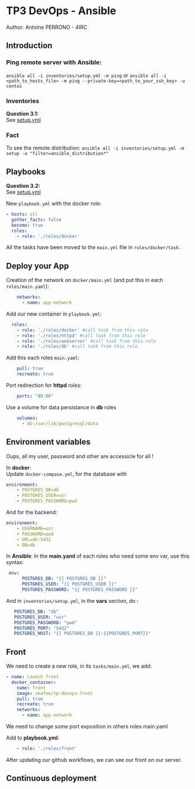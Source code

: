 # TP3 DevOps - Ansible
Author: Antoine PERRONO - 4IRC

## Introduction
### Ping remote server with Ansible:
`ansible all -i inventories/setup.yml -m ping` or `ansible all -i <path_to_hosts_file> -m ping --private-key=<path_to_your_ssh_key> -u centos`

### Inventories
**Question 3.1:**  
See [setup.yml](./ansible/inventories/setup.yml)

### Fact

To see the remote distribution:
`ansible all -i inventories/setup.yml -m setup -a "filter=ansible_distribution*"`

## Playbooks
**Question 3.2:**  
See [setup.yml](./ansible/inventories/setup.yml)

New `playbook.yml` with the docker role:
```yaml
- hosts: all
  gather_facts: false
  become: true
  roles: 
    - role: './roles/docker'
```

All the tasks have been moved to the `main.yml` file in `roles/docker/task`.

## Deploy your App

Creation of the network on `docker/main.yml` (and put this in each `roles/main.yaml`):
```yaml
    networks:
      - name: app-network
```

Add our new container in `playbook.yml`:
```yaml
  roles: 
    - role: './roles/docker' #call task from this role
    - role: './roles/httpd' #call task from this role
    - role: './roles/webserver' #call task from this role
    - role: './roles/db' #call task from this role
```

Add this each roles `main.yaml`:
```yaml
    pull: true
    recreate: true
```

Port redirection for **httpd** roles:
```yaml
    ports: "80:80"
```

Use a volume for data persistance in **db** roles
```yaml
    volumes:
      - db:/var/lib/postgresql/data
```

## Environment variables

Oups, all my user, password and other are accessicle for all !

In **docker**:  
Update `docker-compose.yml`, for the database with 
```yaml
environment:
    - POSTGRES_DB=db
    - POSTGRES_USER=usr 
    - POSTGRES_PASSWORD=pwd
```
And for the backend:
```yaml
environment:
    - USERNAME=usr
    - PASSWORD=pwd
    - URL=db:5432
    - DB=db 
```

In **Ansible**:
In the **main.yaml** of each roles who need some env var, use this syntax:
```yaml
 env:
      POSTGRES_DB: "{{ POSTGRES_DB }}"
      POSTGRES_USER: "{{ POSTGRES_USER }}"
      POSTGRES_PASSWORD: "{{ POSTGRES_PASSWORD }}"
```

And in `inventories/setup.yml`, in the **vars** section, do :
```yaml
   POSTGRES_DB: "db"
   POSTGRES_USER: "usr"
   POSTGRES_PASSWORD: "pwd"
   POSTGRES_PORT: "5432"
   POSTGRES_HOST: "{{ POSTGRES_DB }}:{{POSTGRES_PORT}}"
```

## Front 

We need to create a new role, in its `tasks/main.yml`, we add:
```yaml
- name: Launch front
  docker_container:
    name: front
    image: skafee/tp-devops-front
    pull: true
    recreate: true
    networks:
      - name: app-network
```

We need to change some port exposition in others roles main.yaml

Add to **playbook.yml**:
```yaml
    - role: './roles/front'
```

After updating our github workflows, we can see our front on our server.

## Continuous deployment